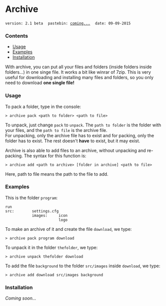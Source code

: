 # Archive
`version: 2.1 beta` &nbsp;&nbsp;
`pastebin: `[`coming...`](http://pastebin.com/coming00) &nbsp;&nbsp;
`date: 09-09-2015`

### Contents
* [Usage](#usage)
* [Examples](#examples)
* [Installation](#installation)

With archive, you can put all your files and folders (inside folders inside folders...) in one singe file. It works a bit like winrar of 7zip. This is very useful for downloading and installing many files and folders, so you only need to download **one single file!**

### Usage
To pack a folder, type in the console:

    > archive pack <path to folder> <path to file>

To unpack, just change `pack` to `unpack`.
The `path to folder` is the folder with your files, and the `path to file` is the archive file.  
For unpacking, only the archive file has to exist and for packing, only the folder has to exist. The rest doesn't **have** to exist, but it may exist.

Archive is also able to add files to an archive, without unpacking and re-packing. The syntax for this function is:

    > archive add <path to archive> [folder in archive] <path to file>

Here, path to file means the path to the file to add.

### Examples
This is the folder `program`:

    run
    src:        settings.cfg
                images:     icon
                            logo

To make an archive of it and create the file `download`, we type:

    > archive pack program download

To unpack it in the folder `thefolder`, we type:

    > archive unpack thefolder download

To add the file `background` to the folder `src/images` inside `download`, we type:

    > archive add download src/images background


### Installation
*Coming soon...*
